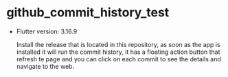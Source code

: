 # github_commit_history_test

- Flutter version: 3.16.9

  Install the release that is located in this repository, as soon as the app is installed it will run the commit history, it has a floating action button that refresh te page and you can click on each commit to see the details and navigate to the web.

